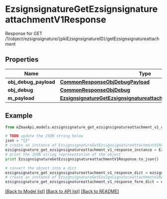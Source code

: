 # EzsignsignatureGetEzsignsignatureattachmentV1Response

Response for GET /1/object/ezsignsignature/{pkiEzsignsignatureID}/getEzsignsignatureattachment

## Properties
Name | Type | Description | Notes
------------ | ------------- | ------------- | -------------
**obj_debug_payload** | [**CommonResponseObjDebugPayload**](CommonResponseObjDebugPayload.md) |  | 
**obj_debug** | [**CommonResponseObjDebug**](CommonResponseObjDebug.md) |  | [optional] 
**m_payload** | [**EzsignsignatureGetEzsignsignatureattachmentV1ResponseMPayload**](EzsignsignatureGetEzsignsignatureattachmentV1ResponseMPayload.md) |  | 

## Example

```python
from eZmaxApi.models.ezsignsignature_get_ezsignsignatureattachment_v1_response import EzsignsignatureGetEzsignsignatureattachmentV1Response

# TODO update the JSON string below
json = "{}"
# create an instance of EzsignsignatureGetEzsignsignatureattachmentV1Response from a JSON string
ezsignsignature_get_ezsignsignatureattachment_v1_response_instance = EzsignsignatureGetEzsignsignatureattachmentV1Response.from_json(json)
# print the JSON string representation of the object
print EzsignsignatureGetEzsignsignatureattachmentV1Response.to_json()

# convert the object into a dict
ezsignsignature_get_ezsignsignatureattachment_v1_response_dict = ezsignsignature_get_ezsignsignatureattachment_v1_response_instance.to_dict()
# create an instance of EzsignsignatureGetEzsignsignatureattachmentV1Response from a dict
ezsignsignature_get_ezsignsignatureattachment_v1_response_form_dict = ezsignsignature_get_ezsignsignatureattachment_v1_response.from_dict(ezsignsignature_get_ezsignsignatureattachment_v1_response_dict)
```
[[Back to Model list]](../README.md#documentation-for-models) [[Back to API list]](../README.md#documentation-for-api-endpoints) [[Back to README]](../README.md)


